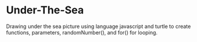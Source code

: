# Under-The-Sea
Drawing under the sea picture using language javascript and turtle to create functions, parameters, randomNumber(), and for() for looping. 
